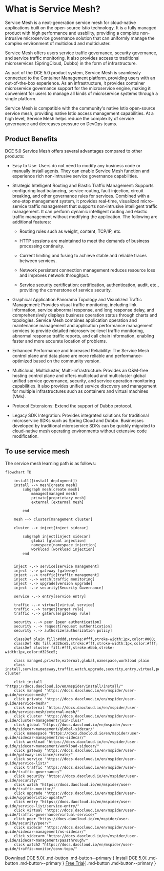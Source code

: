 # What is Service Mesh?

Service Mesh is a next-generation service mesh for cloud-native applications built on the open-source Istio technology. It is a fully managed product with high performance and usability, providing a complete non-intrusive microservice governance solution that can uniformly manage the complex environment of multicloud and multicluster.

Service Mesh offers users service traffic governance, security governance, and service traffic monitoring. It also provides access to traditional microservices (SpringCloud, Dubbo) in the form of infrastructure.

As part of the DCE 5.0 product system, Service Mesh is seamlessly connected to the Container Management platform, providing users with an out-of-the-box experience. As an infrastructure, it provides container microservice governance support for the microservice engine, making it convenient for users to manage all kinds of microservice systems through a single platform.

Service Mesh is compatible with the community's native Istio open-source service mesh, providing native Istio access management capabilities. At a high level, Service Mesh helps reduce the complexity of service governance and decreases pressure on DevOps teams.

## Product Benefits

DCE 5.0 Service Mesh offers several advantages compared to other products:

- Easy to Use: Users do not need to modify any business code or manually install agents. They can enable Service Mesh function and experience rich non-intrusive service governance capabilities.

- Strategic Intelligent Routing and Elastic Traffic Management: Supports configuring load balancing, service routing, fault injection, circuit breaking, and other governance rules for services. Combined with a one-stop management system, it provides real-time, visualized micro-service traffic management that supports non-intrusive intelligent traffic management. It can perform dynamic intelligent routing and elastic traffic management without modifying the application. The following are additional features:

    - Routing rules such as weight, content, TCP/IP, etc.
  
    - HTTP sessions are maintained to meet the demands of business processing continuity.
  
    - Current limiting and fusing to achieve stable and reliable traces between services.
  
    - Network persistent connection management reduces resource loss and improves network throughput.
  
    - Service security certification: certification, authentication, audit, etc., providing the cornerstone of service security.

- Graphical Application Panorama Topology and Visualized Traffic Management: Provides visual traffic monitoring, including link information, service abnormal response, and long response delay, and comprehensively displays business operation status through charts and topologies. Service Mesh combines application operation and maintenance management and application performance management services to provide detailed microservice-level traffic monitoring, abnormal response traffic reports, and call chain information, enabling faster and more accurate location of problems.

- Enhanced Performance and Increased Reliability: The Service Mesh control plane and data plane are more reliable and performance-optimized based on the community version.

- Multicloud, Multicluster, Multi-infrastructure: Provides an O&M-free hosting control plane and offers multicloud and multicluster global unified service governance, security, and service operation monitoring capabilities. It also provides unified service discovery and management for multiple infrastructures such as containers and virtual machines (VMs).

- Protocol Extensions: Extend the support of Dubbo protocol.

- Legacy SDK Integration: Provides integrated solutions for traditional microservice SDKs such as Spring Cloud and Dubbo. Businesses developed by traditional microservice SDKs can be quickly migrated to cloud-native mesh operating environments without extensive code modification.

## To use service mesh

The service mesh learning path is as follows:

```mermaid
flowchart TD

    install([install deployment])
    install --> mesh[create mesh]
        subgraph mesh[create mesh]
            managed[managed mesh]
            private[proprietary mesh]
            external [external mesh]
            
        end

    mesh --> cluster[management cluster]

    cluster --> inject[inject sidecar]

        subgraph inject[inject sidecar]
            global [global injection]
            namespace[namespace injection]
            workload [workload injection]
        end

    
    inject -.-> service[service management]
    inject -.-> gateway [gateway]
    inject -.-> traffic[traffic management]
    inject -.-> watch[traffic monitoring]
    inject -.-> upgrade[version upgrade]
    inject -.-> security[Security Governance]

    service -.-> entry[service entry]

    traffic -.-> virtual[virtual service]
    traffic -.-> target[target rule]
    traffic -.-> gaterule[gateway rule]

    security -.-> peer [peer authentication]
    security -.-> request[request authentication]
    security -.-> authorize[authorization policy]

    classDef plain fill:#ddd,stroke:#fff,stroke-width:1px,color:#000;
    classDef k8s fill:#326ce5,stroke:#fff,stroke-width:1px,color:#fff;
    classDef cluster fill:#fff,stroke:#bbb,stroke-width:1px,color:#326ce5;

    class managed,private,external,global,namespace,workload plain
    class install,service,gateway,traffic,watch,upgrade,security,entry,virtual,peer,cluster,sidecar,sidecarm,watch2 cluster

    click install "https://docs.daocloud.io/en/mspider/install/install/"
    click managed "https://docs.daocloud.io/en/mspider/user-guide/service-mesh/"
    click private "https://docs.daocloud.io/en/mspider/user-guide/service-mesh/"
    click external "https://docs.daocloud.io/en/mspider/user-guide/service-mesh/external-mesh/"
    click cluster "https://docs.daocloud.io/en/mspider/user-guide/cluster-management/join-clus/"
    click global "https://docs.daocloud.io/en/mspider/user-guide/sidecar-management/global-sidecar/"
    click namespace "https://docs.daocloud.io/en/mspider/user-guide/sidecar-management/ns-sidecar/"
    click workload "https://docs.daocloud.io/en/mspider/user-guide/sidecar-management/workload-sidecar/"
    click gateway "https://docs.daocloud.io/en/mspider/user-guide/gateway-instance/create/"
    click service "https://docs.daocloud.io/en/mspider/user-guide/service-list/"
    click traffic "https://docs.daocloud.io/en/mspider/user-guide/traffic-governance/"
    click security "https://docs.daocloud.io/en/mspider/user-guide/security/"
    click watch "https://docs.daocloud.io/en/mspider/user-guide/traffic-monitor/"
    click upgrade "https://docs.daocloud.io/en/mspider/user-guide/upgrade/istio-update/"
    click entry "https://docs.daocloud.io/en/mspider/user-guide/service-list/service-entry/"
    click virtual "https://docs.daocloud.io/en/mspider/user-guide/traffic-governance/virtual-service/"
    click peer "https://docs.daocloud.io/en/mspider/user-guide/security/peer/"
    click sidecar "https://docs.daocloud.io/en/mspider/user-guide/sidecar-management/ns-sidecar/"
    click sidecarm "https://docs.daocloud.io/en/mspider/user-guide/sidecar-management/passthrough/"
    click watch2 "https://docs.daocloud.io/en/mspider/user-guide/traffic-monitor/conn-topo/"
```

[Download DCE 5.0](../../download/dce5.md){ .md-button .md-button--primary }
[Install DCE 5.0](../../install/intro.md){ .md-button .md-button--primary }
[Free Trial](../../dce/license0.md){ .md-button .md-button--primary }
